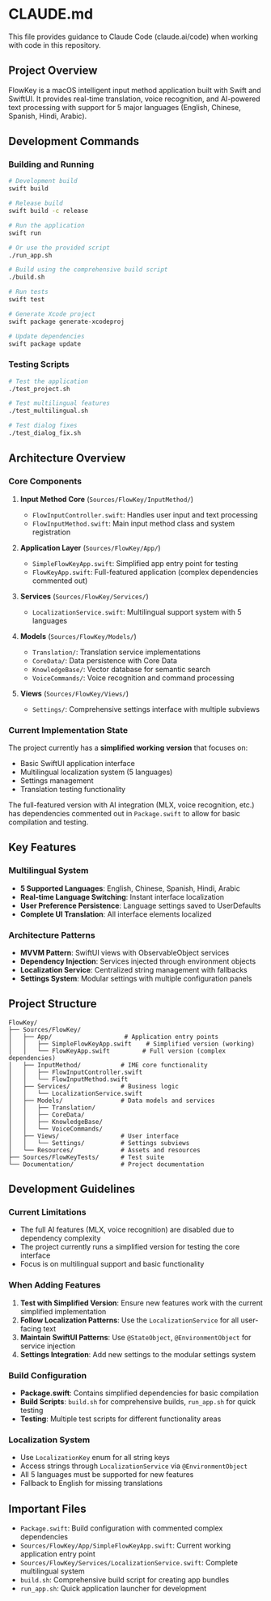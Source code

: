 # CLAUDE.md

This file provides guidance to Claude Code (claude.ai/code) when working with code in this repository.

## Project Overview

FlowKey is a macOS intelligent input method application built with Swift and SwiftUI. It provides real-time translation, voice recognition, and AI-powered text processing with support for 5 major languages (English, Chinese, Spanish, Hindi, Arabic).

## Development Commands

### Building and Running

```bash
# Development build
swift build

# Release build
swift build -c release

# Run the application
swift run

# Or use the provided script
./run_app.sh

# Build using the comprehensive build script
./build.sh

# Run tests
swift test

# Generate Xcode project
swift package generate-xcodeproj

# Update dependencies
swift package update
```

### Testing Scripts

```bash
# Test the application
./test_project.sh

# Test multilingual features
./test_multilingual.sh

# Test dialog fixes
./test_dialog_fix.sh
```

## Architecture Overview

### Core Components

1. **Input Method Core** (`Sources/FlowKey/InputMethod/`)
   - `FlowInputController.swift`: Handles user input and text processing
   - `FlowInputMethod.swift`: Main input method class and system registration

2. **Application Layer** (`Sources/FlowKey/App/`)
   - `SimpleFlowKeyApp.swift`: Simplified app entry point for testing
   - `FlowKeyApp.swift`: Full-featured application (complex dependencies commented out)

3. **Services** (`Sources/FlowKey/Services/`)
   - `LocalizationService.swift`: Multilingual support system with 5 languages

4. **Models** (`Sources/FlowKey/Models/`)
   - `Translation/`: Translation service implementations
   - `CoreData/`: Data persistence with Core Data
   - `KnowledgeBase/`: Vector database for semantic search
   - `VoiceCommands/`: Voice recognition and command processing

5. **Views** (`Sources/FlowKey/Views/`)
   - `Settings/`: Comprehensive settings interface with multiple subviews

### Current Implementation State

The project currently has a **simplified working version** that focuses on:
- Basic SwiftUI application interface
- Multilingual localization system (5 languages)
- Settings management
- Translation testing functionality

The full-featured version with AI integration (MLX, voice recognition, etc.) has dependencies commented out in `Package.swift` to allow for basic compilation and testing.

## Key Features

### Multilingual System
- **5 Supported Languages**: English, Chinese, Spanish, Hindi, Arabic
- **Real-time Language Switching**: Instant interface localization
- **User Preference Persistence**: Language settings saved to UserDefaults
- **Complete UI Translation**: All interface elements localized

### Architecture Patterns
- **MVVM Pattern**: SwiftUI views with ObservableObject services
- **Dependency Injection**: Services injected through environment objects
- **Localization Service**: Centralized string management with fallbacks
- **Settings System**: Modular settings with multiple configuration panels

## Project Structure

```
FlowKey/
├── Sources/FlowKey/
│   ├── App/                    # Application entry points
│   │   ├── SimpleFlowKeyApp.swift    # Simplified version (working)
│   │   └── FlowKeyApp.swift         # Full version (complex dependencies)
│   ├── InputMethod/           # IME core functionality
│   │   ├── FlowInputController.swift
│   │   └── FlowInputMethod.swift
│   ├── Services/              # Business logic
│   │   └── LocalizationService.swift
│   ├── Models/                # Data models and services
│   │   ├── Translation/
│   │   ├── CoreData/
│   │   ├── KnowledgeBase/
│   │   └── VoiceCommands/
│   ├── Views/                 # User interface
│   │   └── Settings/          # Settings subviews
│   └── Resources/             # Assets and resources
├── Sources/FlowKeyTests/      # Test suite
└── Documentation/             # Project documentation
```

## Development Guidelines

### Current Limitations
- The full AI features (MLX, voice recognition) are disabled due to dependency complexity
- The project currently runs a simplified version for testing the core interface
- Focus is on multilingual support and basic functionality

### When Adding Features
1. **Test with Simplified Version**: Ensure new features work with the current simplified implementation
2. **Follow Localization Patterns**: Use the `LocalizationService` for all user-facing text
3. **Maintain SwiftUI Patterns**: Use `@StateObject`, `@EnvironmentObject` for service injection
4. **Settings Integration**: Add new settings to the modular settings system

### Build Configuration
- **Package.swift**: Contains simplified dependencies for basic compilation
- **Build Scripts**: `build.sh` for comprehensive builds, `run_app.sh` for quick testing
- **Testing**: Multiple test scripts for different functionality areas

### Localization System
- Use `LocalizationKey` enum for all string keys
- Access strings through `LocalizationService` via `@EnvironmentObject`
- All 5 languages must be supported for new features
- Fallback to English for missing translations

## Important Files

- `Package.swift`: Build configuration with commented complex dependencies
- `Sources/FlowKey/App/SimpleFlowKeyApp.swift`: Current working application entry point
- `Sources/FlowKey/Services/LocalizationService.swift`: Complete multilingual system
- `build.sh`: Comprehensive build script for creating app bundles
- `run_app.sh`: Quick application launcher for development